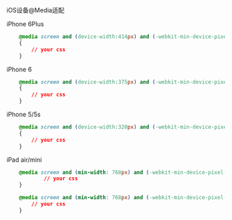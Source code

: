 iOS设备@Media适配

iPhone 6Plus 
```css
	@media screen and (device-width:414px) and (-webkit-min-device-pixel-ratio:3.0)
	{
		// your css
	}
```

iPhone 6
```css
	@media screen and (device-width:375px) and (-webkit-min-device-pixel-ratio:2.0)
	{
		// your css
	}
```

iPhone 5/5s
```css
	@media screen and (device-width:320px) and (-webkit-min-device-pixel-ratio:1.0)
	{
		// your css
	}
```
iPad air/mini
```css
	@media screen and (min-width: 768px) and (-webkit-min-device-pixel-ratio:1.0) {
    		// your css
	}

	@media screen and (min-width: 768px) and (-webkit-min-device-pixel-ratio:2.0) {
   		// your css
	}
```
